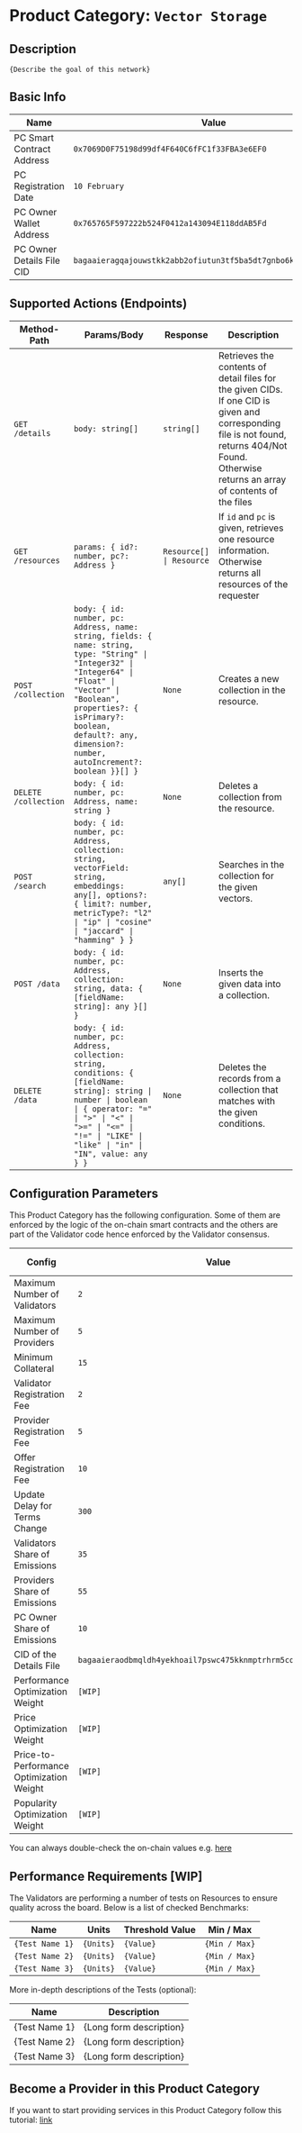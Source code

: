 # Product Category: `Vector Storage`

## Description

`{Describe the goal of this network}`

## Basic Info

| Name                      | Value                                                           |
| ------------------------- | --------------------------------------------------------------- |
| PC Smart Contract Address | `0x7069D0F75198d99df4F640C6fFC1f33FBA3e6EF0`                    |
| PC Registration Date      | `10 February`                                                   |
| PC Owner Wallet Address   | `0x765765F597222b524F0412a143094E118ddAB5Fd`                    |
| PC Owner Details File CID | `bagaaieragqajouwstkk2abb2ofiutun3tf5ba5dt7gnbo6kkx5o7qucc5jia` |

## Supported Actions (Endpoints)

| Method-Path          | Params/Body                                                                                                                                                                                                                                                      | Response                 | Description                                                                                                                                                                                    |
| -------------------- | ---------------------------------------------------------------------------------------------------------------------------------------------------------------------------------------------------------------------------------------------------------------- | ------------------------ | ---------------------------------------------------------------------------------------------------------------------------------------------------------------------------------------------- |
| `GET /details`       | `body: string[]`                                                                                                                                                                                                                                                 | `string[]`               | Retrieves the contents of detail files for the given CIDs. If one CID is given and corresponding file is not found, returns 404/Not Found. Otherwise returns an array of contents of the files |
| `GET /resources`     | `params: { id?: number, pc?: Address }`                                                                                                                                                                                                                          | `Resource[] \| Resource` | If `id` and `pc` is given, retrieves one resource information. Otherwise returns all resources of the requester                                                                                |
| `POST /collection`   | `body: { id: number, pc: Address, name: string, fields: { name: string, type: "String" \| "Integer32" \| "Integer64" \| "Float" \| "Vector" \| "Boolean", properties?: { isPrimary?: boolean, default?: any, dimension?: number, autoIncrement?: boolean }}[] }` | `None`                   | Creates a new collection in the resource.                                                                                                                                                      |
| `DELETE /collection` | `body: { id: number, pc: Address, name: string }`                                                                                                                                                                                                                | `None`                   | Deletes a collection from the resource.                                                                                                                                                        |
| `POST /search`       | `body: { id: number, pc: Address, collection: string, vectorField: string, embeddings: any[], options?: { limit?: number, metricType?: "l2" \| "ip" \| "cosine" \| "jaccard" \| "hamming" } }`                                                                   | `any[]`                  | Searches in the collection for the given vectors.                                                                                                                                              |
| `POST /data`         | `body: { id: number, pc: Address, collection: string, data: { [fieldName: string]: any }[] }`                                                                                                                                                                    | `None`                   | Inserts the given data into a collection.                                                                                                                                                      |
| `DELETE /data`       | `body: { id: number, pc: Address, collection: string, conditions: { [fieldName: string]: string \| number \| boolean \| { operator: "=" \| ">" \| "<" \| ">=" \| "<=" \| "!=" \| "LIKE" \| "like" \| "in" \| "IN", value: any } }`                               | `None`                   | Deletes the records from a collection that matches with the given conditions.                                                                                                                  |

## Configuration Parameters

This Product Category has the following configuration. Some of them are enforced by the logic of the on-chain smart contracts and the others are part of the Validator code hence enforced by the Validator consensus.

| Config                                   | Value                                                           | Enforced by    |
| ---------------------------------------- | --------------------------------------------------------------- | -------------- |
| Maximum Number of Validators             | `2`                                                             | Smart Contract |
| Maximum Number of Providers              | `5`                                                             | Smart Contract |
| Minimum Collateral                       | `15`                                                            | Smart Contract |
| Validator Registration Fee               | `2`                                                             | Smart Contract |
| Provider Registration Fee                | `5`                                                             | Smart Contract |
| Offer Registration Fee                   | `10`                                                            | Smart Contract |
| Update Delay for Terms Change            | `300`                                                           | Smart Contract |
| Validators Share of Emissions            | `35`                                                            | Smart Contract |
| Providers Share of Emissions             | `55`                                                            | Smart Contract |
| PC Owner Share of Emissions              | `10`                                                            | Smart Contract |
| CID of the Details File                  | `bagaaieraodbmqldh4yekhoail7pswc475kknmptrhrm5cqluweud2j4ym22q` | Smart Contract |
| Performance Optimization Weight          | `[WIP]`                                                         | Validator      |
| Price Optimization Weight                | `[WIP]`                                                         | Validator      |
| Price-to-Performance Optimization Weight | `[WIP]`                                                         | Validator      |
| Popularity Optimization Weight           | `[WIP]`                                                         | Validator      |

You can always double-check the on-chain values e.g. [here](https://sepolia-optimism.etherscan.io/address/0x7069D0F75198d99df4F640C6fFC1f33FBA3e6EF0#readContract)

## Performance Requirements [WIP]

The Validators are performing a number of tests on Resources to ensure quality across the board. Below is a list of checked Benchmarks:

| Name            | Units     | Threshold Value | Min / Max     |
| --------------- | --------- | --------------- | ------------- |
| `{Test Name 1}` | `{Units}` | `{Value}`       | `{Min / Max}` |
| `{Test Name 2}` | `{Units}` | `{Value}`       | `{Min / Max}` |
| `{Test Name 3}` | `{Units}` | `{Value}`       | `{Min / Max}` |

More in-depth descriptions of the Tests (optional):

| Name          | Description             |
| ------------- | ----------------------- |
| {Test Name 1} | {Long form description} |
| {Test Name 2} | {Long form description} |
| {Test Name 3} | {Long form description} |

## Become a Provider in this Product Category

If you want to start providing services in this Product Category follow this tutorial: [link](README_Become_a_Provider.md)
